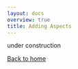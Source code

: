```yaml
---
layout: docs
overview: true
title: Adding Aspects
---
```


under construction



[Back to home](index.html)
